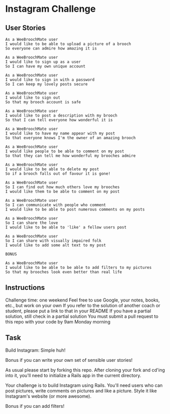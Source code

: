 # Instagram Challenge

## User Stories

```
As a WeeBroochMate user
I would like to be able to upload a picture of a brooch
So everyone can admire how amazing it is

As a WeeBroochMate user
I would like to sign up as a user
So I can have my own unique account

As a WeeBroochMate user
I would like to sign in with a password
So I can keep my lovely posts secure

As a WeeBroochMate user
I would like to sign out
So that my brooch account is safe

As a WeeBroochMate user
I would like to post a description with my brooch
So that I can tell everyone how wonderful it is

As a WeeBroochMate user
I would like to have my name appear with my post
So that everyone knows I'm the owner of an amazing brooch

As a WeeBroochMate user
I would like people to be able to comment on my post
So that they can tell me how wonderful my brooches admire

As a WeeBroochMate user
I would like to be able to delete my post
So if a brooch falls out of favour it is gone!

As a WeeBroochMate user
So I can find out how much others love my brooches
I would like them to be able to comment on my post

As a WeeBroochMate user
So I can communicate with people who comment
I would like to be able to post numerous comments on my posts

As a WeeBroochMate user
So I can share the love
I would like to be able to 'like' a fellow users post

As a WeeBroochMate user
So I can share with visually impaired folk
I would like to add some alt text to my post

BONUS

As a WeeBroochMate user
I would like to be able to be able to add filters to my pictures
So that my brooches look even better than real life
```

## Instructions

Challenge time: one weekend
Feel free to use Google, your notes, books, etc., but work on your own
If you refer to the solution of another coach or student, please put a link to that in your README
If you have a partial solution, still check in a partial solution
You must submit a pull request to this repo with your code by 9am Monday morning

## Task

Build Instagram: Simple huh!

Bonus if you can write your own set of sensible user stories!

As usual please start by forking this repo. After cloning your fork and cd'ing into it, you'll need to initialize a Rails app in the current directory.

Your challenge is to build Instagram using Rails. You'll need users who can post pictures, write comments on pictures and like a picture. Style it like Instagram's website (or more awesome).

Bonus if you can add filters!
